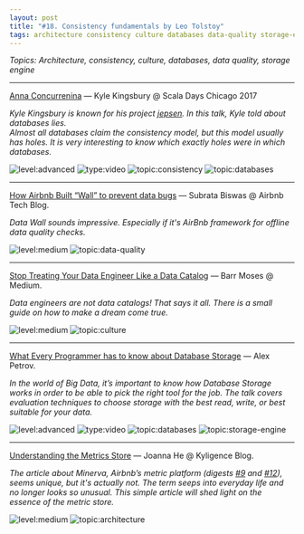 ```yaml
---
layout: post
title: "#18. Consistency fundamentals by Leo Tolstoy"
tags: architecture consistency culture databases data-quality storage-engine
---
```


*Topics: Architecture, consistency, culture, databases, data quality, storage engine*

<!--cut-->

---

[Anna Concurrenina](https://youtu.be/eSaFVX4izsQ) — Kyle Kingsbury @ Scala Days Chicago 2017

*Kyle Kingsbury is known for his project [jepsen](https://jepsen.io). In this talk, Kyle told about databases lies.  
Almost all databases claim the consistency model, but this model usually has holes. It is very interesting to know which exactly holes were in which databases.*

![level:advanced] ![type:video] ![topic:consistency] ![topic:databases]

---

[How Airbnb Built “Wall” to prevent data bugs](https://medium.com/airbnb-engineering/how-airbnb-built-wall-to-prevent-data-bugs-ad1b081d6e8f) — Subrata Biswas @ Airbnb Tech Blog.

*Data Wall sounds impressive. Especially if it's AirBnb framework for offline data quality checks.*

![level:medium] ![topic:data-quality]

---

[Stop Treating Your Data Engineer Like a Data Catalog](https://barrmoses.medium.com/stop-treating-your-data-engineer-like-a-data-catalog-14ed3eacf646) — Barr Moses @ Medium.

*Data engineers are not data catalogs! That says it all. There is a small guide on how to make a dream come true.*

![level:medium] ![topic:culture]

---

[What Every Programmer has to know about Database Storage](https://youtu.be/e1wbQPbFZdk) — Alex Petrov.

*In the world of Big Data, it’s important to know how Database Storage works in order to be able to pick the right tool for the job. The talk covers evaluation techniques to choose storage with the best read, write, or best suitable for your data.*

![level:advanced] ![type:video] ![topic:databases] ![topic:storage-engine]

---

[Understanding the Metrics Store](https://medium.com/kyligence/understanding-the-metrics-store-c213341e4c25) — Joanna He @ Kyligence Blog.

*The article about Minerva, Airbnb’s metric platform (digests [#9](https://digest.deordie.org/09_Goddess_blessing/) and [#12](https://digest.deordie.org/12_Become_an_open_source_star/)), seems unique, but it's actually not. The term seeps into everyday life and no longer looks so unusual. This simple article will shed light on the essence of the metric store.*

![level:medium] ![topic:architecture]

<!--tags-->

[level:medium]: https://img.shields.io/badge/level-medium-blue
[level:advanced]: https://img.shields.io/badge/level-advanced-blue

[type:video]: https://img.shields.io/badge/type-video-c21bc6

[topic:architecture]: https://img.shields.io/badge/topic-architecture-260C3B
[topic:consistency]: https://img.shields.io/badge/topic-consistency-F3D86D
[topic:culture]: https://img.shields.io/badge/topic-culture-07D20A
[topic:databases]: https://img.shields.io/badge/topic-databases-28F66A
[topic:data-quality]: https://img.shields.io/badge/topic-data--quality-D0E708
[topic:storage-engine]: https://img.shields.io/badge/topic-storage--engine-0A6531